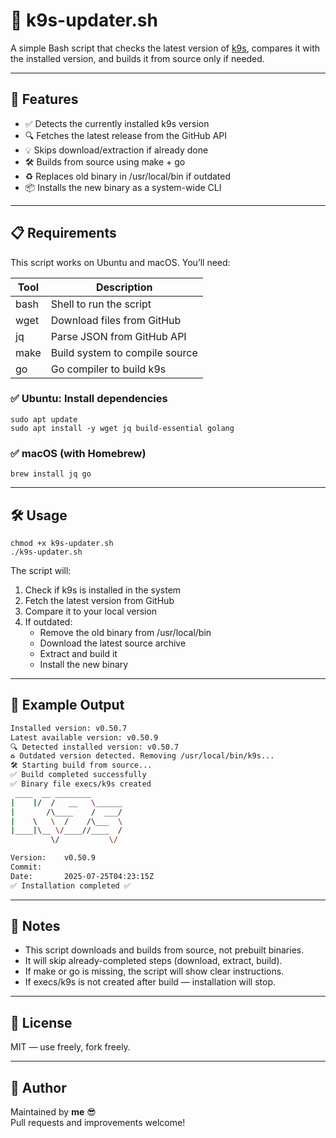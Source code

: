 # 🧩 k9s-updater.sh

A simple Bash script that checks the latest version of [k9s](https://github.com/derailed/k9s), compares it with the installed version, and builds it from source only if needed.

---

## 🚀 Features

- ✅ Detects the currently installed k9s version  
- 🔍 Fetches the latest release from the GitHub API  
- 💡 Skips download/extraction if already done  
- 🛠 Builds from source using make + go  
- ♻️ Replaces old binary in /usr/local/bin if outdated  
- 📦 Installs the new binary as a system-wide CLI  

---

## 📋 Requirements

This script works on Ubuntu and macOS. You’ll need:

| Tool      | Description                    |
|-----------|--------------------------------|
| bash    | Shell to run the script        |
| wget    | Download files from GitHub     |
| jq      | Parse JSON from GitHub API     |
| make    | Build system to compile source |
| go      | Go compiler to build k9s       |

### ✅ Ubuntu: Install dependencies

```
sudo apt update
sudo apt install -y wget jq build-essential golang
```

### ✅ macOS (with Homebrew)

```
brew install jq go
```

---

## 🛠️ Usage

```
chmod +x k9s-updater.sh
./k9s-updater.sh
```

The script will:

1. Check if k9s is installed in the system  
2. Fetch the latest version from GitHub  
3. Compare it to your local version  
4. If outdated:  
   - Remove the old binary from /usr/local/bin  
   - Download the latest source archive  
   - Extract and build it  
   - Install the new binary  

---

## 📂 Example Output

```bash
Installed version: v0.50.7
Latest available version: v0.50.9
🔍 Detected installed version: v0.50.7
♻️ Outdated version detected. Removing /usr/local/bin/k9s...
🛠 Starting build from source...
✅ Build completed successfully
✅ Binary file execs/k9s created
 ____  __ ________       
|    |/  /   __   \______
|       /\____    /  ___/
|    \   \  /    /\___  \
|____|\__ \/____//____  /
         \/           \/ 

Version:    v0.50.9
Commit:     
Date:       2025-07-25T04:23:15Z
✅ Installation completed ✅

```

---

## 🧼 Notes

- This script downloads and builds from source, not prebuilt binaries.  
- It will skip already-completed steps (download, extract, build).  
- If make or go is missing, the script will show clear instructions.  
- If execs/k9s is not created after build — installation will stop.  

---

## 📜 License

MIT — use freely, fork freely.

---

## 👤 Author

Maintained by **me** 😎  
Pull requests and improvements welcome!
